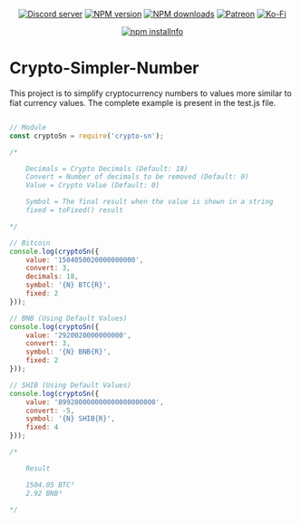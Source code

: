 <div align="center">
<p>
    <a href="https://discord.gg/TgHdvJd"><img src="https://img.shields.io/discord/413193536188579841?color=7289da&logo=discord&logoColor=white" alt="Discord server" /></a>
    <a href="https://www.npmjs.com/package/crypto-sn"><img src="https://img.shields.io/npm/v/crypto-sn.svg?maxAge=3600" alt="NPM version" /></a>
    <a href="https://www.npmjs.com/package/crypto-sn"><img src="https://img.shields.io/npm/dt/crypto-sn.svg?maxAge=3600" alt="NPM downloads" /></a>
    <a href="https://www.patreon.com/JasminDreasond"><img src="https://img.shields.io/badge/donate-patreon-F96854.svg?logo=patreon" alt="Patreon" /></a>
    <a href="https://ko-fi.com/jasmindreasond"><img src="https://img.shields.io/badge/donate-ko%20fi-29ABE0.svg?logo=ko-fi" alt="Ko-Fi" /></a>
</p>
<p>
    <a href="https://nodei.co/npm/crypto-sn/"><img src="https://nodei.co/npm/crypto-sn.png?downloads=true&stars=true" alt="npm installnfo" /></a>
</p>
</div>

# Crypto-Simpler-Number

This project is to simplify cryptocurrency numbers to values more similar to fiat currency values.
The complete example is present in the test.js file.

```js

// Module
const cryptoSn = require('crypto-sn');

/* 

    Decimals = Crypto Decimals (Default: 18)
    Convert = Number of decimals to be removed (Default: 0)
    Value = Crypto Value (Default: 0)

    Symbol = The final result when the value is shown in a string
    fixed = toFixed() result

*/

// Bitcoin
console.log(cryptoSn({
    value: '1504050020000000000', 
    convert: 3,
    decimals: 18,
    symbol: '{N} BTC{R}',
    fixed: 2
}));

// BNB (Using Default Values)
console.log(cryptoSn({
    value: '2920020000000000', 
    convert: 3,
    symbol: '{N} BNB{R}',
    fixed: 2
}));

// SHIB (Using Default Values)
console.log(cryptoSn({
    value: '899280000000000000000000', 
    convert: -5,
    symbol: '{N} SHIB{R}',
    fixed: 4
}));

/* 

    Result

    1504.05 BTC³
    2.92 BNB³

*/

```